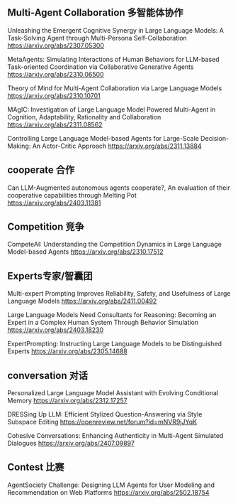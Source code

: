 ##  Multi-Agent Collaboration 多智能体协作

Unleashing the Emergent Cognitive Synergy in Large Language Models: A Task-Solving Agent through Multi-Persona Self-Collaboration
https://arxiv.org/abs/2307.05300

MetaAgents: Simulating Interactions of Human Behaviors for LLM-based Task-oriented Coordination via Collaborative Generative Agents
https://arxiv.org/abs/2310.06500

Theory of Mind for Multi-Agent Collaboration via Large Language Models
https://arxiv.org/abs/2310.10701

MAgIC: Investigation of Large Language Model Powered Multi-Agent in Cognition, Adaptability, Rationality and Collaboration
https://arxiv.org/abs/2311.08562

Controlling Large Language Model-based Agents for Large-Scale Decision-Making: An Actor-Critic Approach
https://arxiv.org/abs/2311.13884

## cooperate 合作
Can LLM-Augmented autonomous agents cooperate?, An evaluation of their cooperative capabilities through Melting Pot
https://arxiv.org/abs/2403.11381

## Competition 竞争
CompeteAI: Understanding the Competition Dynamics in Large Language Model-based Agents
https://arxiv.org/abs/2310.17512

## Experts专家/智囊团
Multi-expert Prompting Improves Reliability, Safety, and Usefulness of Large Language Models
https://arxiv.org/abs/2411.00492

Large Language Models Need Consultants for Reasoning: Becoming an Expert in a Complex Human System Through Behavior Simulation
https://arxiv.org/abs/2403.18230

ExpertPrompting: Instructing Large Language Models to be Distinguished Experts
https://arxiv.org/abs/2305.14688

## conversation 对话
Personalized Large Language Model Assistant with Evolving Conditional Memory
https://arxiv.org/abs/2312.17257

DRESSing Up LLM: Efficient Stylized Question-Answering via Style Subspace Editing
https://openreview.net/forum?id=mNVR9jJYqK

Cohesive Conversations: Enhancing Authenticity in Multi-Agent Simulated Dialogues
https://arxiv.org/abs/2407.09897

## Contest 比赛
AgentSociety Challenge: Designing LLM Agents for User Modeling and Recommendation on Web Platforms
https://arxiv.org/abs/2502.18754
